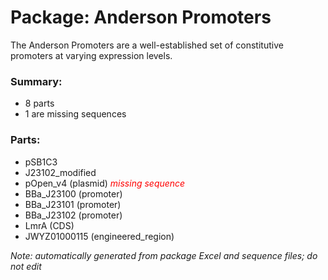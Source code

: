 # Package: Anderson Promoters

The Anderson Promoters are a well-established set of constitutive promoters at varying expression levels.

### Summary:

- 8 parts
- 1 are missing sequences

### Parts:

- pSB1C3
- J23102_modified
- pOpen_v4 (plasmid) _<span style="color:red">missing sequence</span>_
- BBa_J23100 (promoter)
- BBa_J23101 (promoter)
- BBa_J23102 (promoter)
- LmrA (CDS)
- JWYZ01000115 (engineered_region)

_Note: automatically generated from package Excel and sequence files; do not edit_
